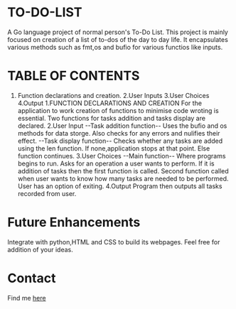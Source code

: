 # TO-DO-LIST
A Go language project of normal person's To-Do List.
This project is mainly focused on creation of a list of to-dos of the day to day life.
It encapsulates various methods such as fmt,os and bufio for various functios like inputs.
# TABLE OF CONTENTS
1. Function declarations and creation.
2.User Inputs
3.User Choices
4.Output
    1.FUNCTION DECLARATIONS AND CREATION
For the application to work creation of functions to minimise code wroting is essential.
Two functions for tasks addition and tasks display are declared.
    2.User Input
       --Task addition function--
Uses the bufio and os methods for data storge.
Also checks for any errors and nulifies their effect.
       --Task display function--
Checks whether any tasks are added using the len function.
If none,application stops at that point.
Else function continues.
     3.User Choices 
         --Main function--
Where programs begins to run.
Asks for an operation a user wants to perform.
If it is addition of tasks then the first function is called.
Second function called when user wants to know how many tasks are needed to be performed.
User has an option of exiting.
     4.Output
Program then outputs all tasks recorded from user.
# Future Enhancements
Integrate with python,HTML and CSS to build its webpages.
Feel free for addition of your ideas.
# Contact
Find me <a href="https://github.com/333IAN">here</a>

































